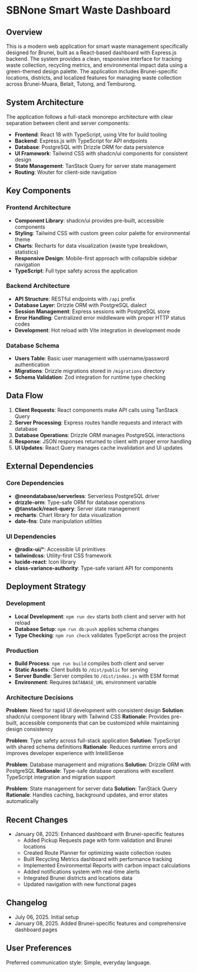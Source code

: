 # SBNone Smart Waste Dashboard

## Overview

This is a modern web application for smart waste management specifically designed for Brunei, built as a React-based dashboard with Express.js backend. The system provides a clean, responsive interface for tracking waste collection, recycling metrics, and environmental impact data using a green-themed design palette. The application includes Brunei-specific locations, districts, and localized features for managing waste collection across Brunei-Muara, Belait, Tutong, and Temburong.

## System Architecture

The application follows a full-stack monorepo architecture with clear separation between client and server components:

- **Frontend**: React 18 with TypeScript, using Vite for build tooling
- **Backend**: Express.js with TypeScript for API endpoints
- **Database**: PostgreSQL with Drizzle ORM for data persistence
- **UI Framework**: Tailwind CSS with shadcn/ui components for consistent design
- **State Management**: TanStack Query for server state management
- **Routing**: Wouter for client-side navigation

## Key Components

### Frontend Architecture
- **Component Library**: shadcn/ui provides pre-built, accessible components
- **Styling**: Tailwind CSS with custom green color palette for environmental theme
- **Charts**: Recharts for data visualization (waste type breakdown, statistics)
- **Responsive Design**: Mobile-first approach with collapsible sidebar navigation
- **TypeScript**: Full type safety across the application

### Backend Architecture
- **API Structure**: RESTful endpoints with `/api` prefix
- **Database Layer**: Drizzle ORM with PostgreSQL dialect
- **Session Management**: Express sessions with PostgreSQL store
- **Error Handling**: Centralized error middleware with proper HTTP status codes
- **Development**: Hot reload with Vite integration in development mode

### Database Schema
- **Users Table**: Basic user management with username/password authentication
- **Migrations**: Drizzle migrations stored in `/migrations` directory
- **Schema Validation**: Zod integration for runtime type checking

## Data Flow

1. **Client Requests**: React components make API calls using TanStack Query
2. **Server Processing**: Express routes handle requests and interact with database
3. **Database Operations**: Drizzle ORM manages PostgreSQL interactions
4. **Response**: JSON responses returned to client with proper error handling
5. **UI Updates**: React Query manages cache invalidation and UI updates

## External Dependencies

### Core Dependencies
- **@neondatabase/serverless**: Serverless PostgreSQL driver
- **drizzle-orm**: Type-safe ORM for database operations
- **@tanstack/react-query**: Server state management
- **recharts**: Chart library for data visualization
- **date-fns**: Date manipulation utilities

### UI Dependencies
- **@radix-ui/***: Accessible UI primitives
- **tailwindcss**: Utility-first CSS framework
- **lucide-react**: Icon library
- **class-variance-authority**: Type-safe variant API for components

## Deployment Strategy

### Development
- **Local Development**: `npm run dev` starts both client and server with hot reload
- **Database Setup**: `npm run db:push` applies schema changes
- **Type Checking**: `npm run check` validates TypeScript across the project

### Production
- **Build Process**: `npm run build` compiles both client and server
- **Static Assets**: Client builds to `/dist/public` for serving
- **Server Bundle**: Server compiles to `/dist/index.js` with ESM format
- **Environment**: Requires `DATABASE_URL` environment variable

### Architecture Decisions

**Problem**: Need for rapid UI development with consistent design
**Solution**: shadcn/ui component library with Tailwind CSS
**Rationale**: Provides pre-built, accessible components that can be customized while maintaining design consistency

**Problem**: Type safety across full-stack application
**Solution**: TypeScript with shared schema definitions
**Rationale**: Reduces runtime errors and improves developer experience with IntelliSense

**Problem**: Database management and migrations
**Solution**: Drizzle ORM with PostgreSQL
**Rationale**: Type-safe database operations with excellent TypeScript integration and migration support

**Problem**: State management for server data
**Solution**: TanStack Query
**Rationale**: Handles caching, background updates, and error states automatically

## Recent Changes

- January 08, 2025: Enhanced dashboard with Brunei-specific features
  - Added Pickup Requests page with form validation and Brunei locations
  - Created Route Planner for optimizing waste collection routes
  - Built Recycling Metrics dashboard with performance tracking
  - Implemented Environmental Reports with carbon impact calculations
  - Added notifications system with real-time alerts
  - Integrated Brunei districts and locations data
  - Updated navigation with new functional pages

## Changelog

- July 06, 2025. Initial setup
- January 08, 2025. Added Brunei-specific features and comprehensive dashboard pages

## User Preferences

Preferred communication style: Simple, everyday language.